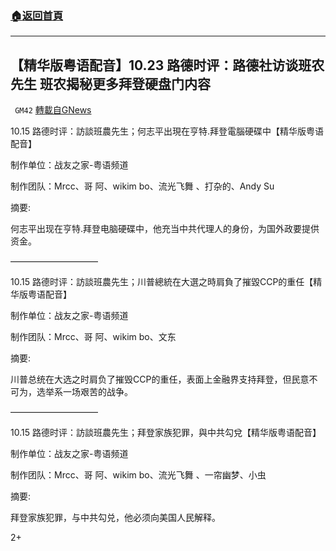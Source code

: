 ###  [:house:返回首頁](https://github.com/ourhimalayas/txt)
---

## 【精华版粤语配音】10.23 路德时评：路德社访谈班农先生 班农揭秘更多拜登硬盘门内容
` GM42` [轉載自GNews](https://gnews.org/zh-hans/508557/)

10.15 路德时评：訪談班農先生；何志平出現在亨特.拜登電腦硬碟中【精华版粤语配音】

制作单位：战友之家-粤语频道

制作团队：Mrcc、哥 阿、wikim bo、流光飞舞 、打杂的、Andy Su



摘要:

何志平出现在亨特.拜登电脑硬碟中，他充当中共代理人的身份，为国外政要提供资金。

——————————

10.15 路德时评：訪談班農先生；川普總統在大選之時肩負了摧毀CCP的重任【精华版粤语配音】

制作单位：战友之家-粤语频道

制作团队：Mrcc、哥 阿、wikim bo、文东



摘要:

川普总统在大选之时肩负了摧毁CCP的重任，表面上金融界支持拜登，但民意不可为，选举系一场艰苦的战争。

——————————

10.15 路德时评：訪談班農先生；拜登家族犯罪，與中共勾兌【精华版粤语配音】

制作单位：战友之家-粤语频道

制作团队：Mrcc、哥 阿、wikim bo、流光飞舞 、一帘幽梦、小虫



摘要:

拜登家族犯罪，与中共勾兑，他必须向美国人民解释。

2+
